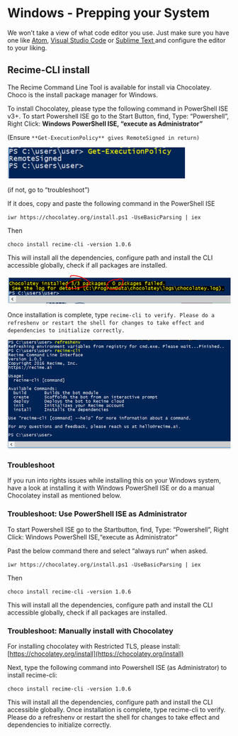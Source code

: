 # **Windows - Prepping your System**

We won’t take a view of what code editor you use. Just make sure you have one like [Atom](https://atom.io/), [Visual Studio Code](https://code.visualstudio.com/) or [Sublime Text ](https://www.sublimetext.com/3)and configure the editor to your liking.

## **Recime-CLI install**

The Recime Command Line Tool is available for install via Chocolatey. Choco is the install package manager for Windows.

To install Chocolatey, please type the following command in PowerShell ISE v3+. To start Powershell ISE go to the Start Button, find, Type: “Powershell”, Right Click: **Windows PowerShell ISE, “execute as Administrator”**

\(Ensure `**Get-ExecutionPolicy** gives RemoteSigned in return)`

![](/assets/image01.png)

\(if not, go to “troubleshoot”\)

If it does, copy and paste the following command in the PowerShell ISE

```
iwr https://chocolatey.org/install.ps1 -UseBasicParsing | iex
```

Then

```
choco install recime-cli -version 1.0.6
```

This will install all the dependencies, configure path and install the CLI accessible globally, check if all packages are installed.

![](/assets/image00.png)

Once installation is complete, type `recime-cli to verify. Please do a refreshenv or restart the shell for changes to take effect and dependencies to initialize correctly.`

![](/assets/image03.png)

### **Troubleshoot**

If you run into rights issues while installing this on your Windows system, have a look at installing it with Windows PowerShell ISE or do a manual Chocolatey install as mentioned below.

### **Troubleshoot: Use PowerShell ISE as Administrator**

To start Powershell ISE go to the Startbutton, find, Type: “Powershell”, Right Click: Windows PowerShell ISE,“execute as Administrator”

Past the below command there and select “always run” when asked.

```
iwr https://chocolatey.org/install.ps1 -UseBasicParsing | iex
```

Then

```
choco install recime-cli -version 1.0.6
```

This will install all the dependencies, configure path and install the CLI accessible globally, check if all packages are installed.

###  **Troubleshoot: Manually install with Chocolatey**

For installing chocolatey with Restricted TLS, please install:[https://chocolatey.org/install](https://chocolatey.org/install)

Next, type the following command into Powershell ISE \(as Administrator\) to install recime-cli:

```
choco install recime-cli -version 1.0.6
```

This will install all the dependencies, configure path and install the CLI accessible globally. Once installation is complete, type recime-cli to verify. Please do a refreshenv or restart the shell for changes to take effect and dependencies to initialize correctly.
